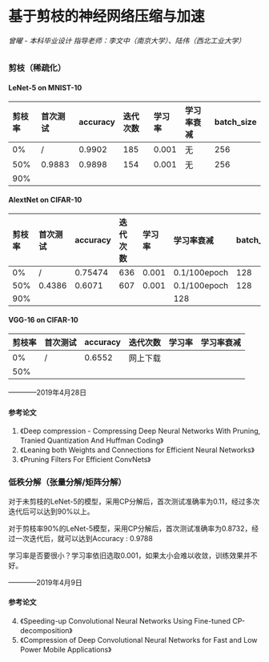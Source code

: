 # 基于剪枝的神经网络压缩与加速
###### 曾曜 - 本科毕业设计 指导老师：李文中（南京大学）、陆伟（西北工业大学）

### 剪枝（稀疏化）

#### LeNet-5 on MNIST-10
|剪枝率|首次测试|accuracy|迭代次数|学习率|学习率衰减|batch_size|
|:-----|:------|:-------|:------|:-----|:--------|:---------|
|0%    |/      |0.9902  |185    | 0.001|无       |256|
|50%   |0.9883 |0.9898  |154    |0.001 |无       |256|
|90%   |       |        |       |      |         ||

#### AlextNet on CIFAR-10
|剪枝率|首次测试|accuracy|迭代次数|学习率|学习率衰减|batch_size|
|:-----|:------|:-------|:------|:-----|:--------|:---------|
|0%    |/      |0.75474 |636    | 0.001|0.1/100epoch|128|
|50%   |0.4386 |0.6071  |607    |0.001 |0.1/100epoch|128|
|90%   |      |      |   |     |128|

#### VGG-16 on CIFAR-10
|剪枝率|首次测试|accuracy|迭代次数|学习率|学习率衰减|
|:-----|:------|:-------|:------|:-----|:--------|
|0%    |/      |0.6552  |网上下载|      |         |
|50%   |       |  ||      |         |


————2019年4月28日

#### 参考论文
1. 《Deep compression - Compressing Deep Neural Networks With Pruning, Tranied Quantization And Huffman Coding》
2. 《Leaning both Weights and Connections for Efficient Neural Networks》
3. 《Pruning Filters For Efficient ConvNets》

### 低秩分解（张量分解/矩阵分解）
对于未剪枝的LeNet-5的模型，采用CP分解后，首次测试准确率为0.11，经过多次迭代后可以达到90%以上。

对于剪枝率90%的LeNet-5模型，采用CP分解后，首次测试准确率为0.8732，经过一次迭代后，就可以达到Accuracy : 0.9788

学习率是否要很小？学习率依旧选取0.001，如果太小会难以收敛，训练效果并不好。

————2019年4月9日

#### 参考论文
4. 《Speeding-up Convolutional Neural Networks Using Fine-tuned CP-decomposition》
5. 《Compression of Deep Convolutional Neural Networks for Fast and Low Power Mobile Applications》
